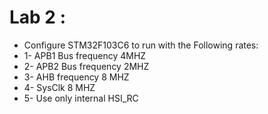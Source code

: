 # Lab 2 : 
- Configure STM32F103C6 to run with the Following rates:
- 1- APB1 Bus frequency 4MHZ
- 2- APB2 Bus frequency 2MHZ
- 3- AHB frequency 8 MHZ
- 4-  SysClk 8 MHZ 
- 5-  Use only internal HSI_RC

